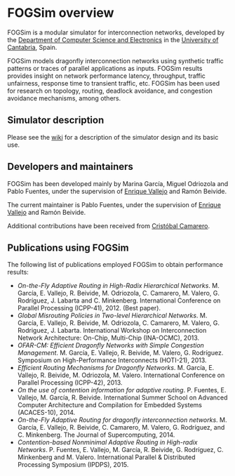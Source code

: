 # FOGSim overview #

FOGSim is a modular simulator for interconnection networks, developed by the [Department of Computer Science and Electronics](http://www.unican.es/Departamentos/electronica/) in the [University of Cantabria](http://web.unican.es/), Spain.

FOGSim models dragonfly interconnection networks using synthetic traffic patterns or traces of parallel applications as inputs. FOGSim results provides insight on network performance latency, throughput, traffic unfairness, response time to transient traffic, etc. FOGSim has been used for research on topology, routing, deadlock avoidance, and congestion avoidance mechanisms, among others.

## Simulator description ##
Please see the [wiki](https://code.google.com/p/fogsim/w/list) for a description of the simulator design and its basic use.

## Developers and maintainers ##
FOGSim has been developed mainly by Marina García, Miguel Odriozola and Pablo Fuentes, under the supervision of [Enrique Vallejo](http://personales.unican.es/vallejoe/) and Ramón Beivide.

The current maintainer is Pablo Fuentes, under the supervision of [Enrique Vallejo](http://personales.unican.es/vallejoe/) and Ramón Beivide.

Additional contributions have been received from [Cristóbal Camarero](http://personales.unican.es/camareroc/).

## Publications using FOGSim ##
The following list of publications employed FOGSim to obtain performance results:

  * _On-the-Fly Adaptive Routing in High-Radix Hierarchical Networks_. M. García, E. Vallejo, R. Beivide, M. Odriozola, C. Camarero, M. Valero, G. Rodríguez, J. Labarta and C. Minkenberg. International Conference on Parallel Processing (ICPP-41), 2012. (Best paper).
  * _Global Misrouting Policies in Two-level Hierarchical Networks_. M. García, E. Vallejo, R. Beivide, M. Odriozola, C. Camarero, M. Valero, G. Rodriguez, J. Labarta. International Workshop on Interconnection Network Architecture: On-Chip, Multi-Chip (INA-OCMC), 2013.
  * _OFAR-CM: Efficient Dragonfly Networks with Simple Congestion Management_. M. García, E. Vallejo, R. Beivide, M. Valero, G. Rodríguez. Symposium on High-Performance Interconnects (HOTI-21), 2013.
  * _Efficient Routing Mechanisms for Dragonfly Networks_. M. García, E. Vallejo, R. Beivide, M. Odriozola, M. Valero. International Conference on Parallel Processing (ICPP-42), 2013.
  * _On the use of contention information for adaptive routing_. P. Fuentes, E. Vallejo, M. García, R. Beivide. International Summer School on Advanced Computer Architecture and Compilation for Embedded Systems (ACACES-10), 2014.
  * _On-the-Fly Adaptive Routing for dragonfly interconnection networks_. M. García, E. Vallejo, R. Beivide, C. Camarero, M. Valero, G. Rodríguez, and C. Minkenberg. The Journal of Supercomputing, 2014.
  * _Contention-based Nonminimal Adaptive Routing in High-radix Networks_. P. Fuentes, E. Vallejo, M. García, R. Beivide, G. Rodríguez, C. Minkenberg and M. Valero. International Parallel & Distributed Processing Symposium (IPDPS), 2015.
